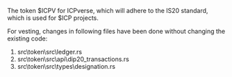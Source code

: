 The token $ICPV for ICPverse, which will adhere to the IS20 standard, which is used for $ICP projects.

For vesting, changes in following files have been done without changing the existing code:
1. src\token\src\ledger.rs
2. src\token\src\api\dip20_transactions.rs
3. src\token\src\types\designation.rs